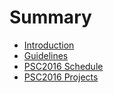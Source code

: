 # Summary

* [Introduction](README.md)
* [Guidelines](Guidelines/Guidelines.md)
* [PSC2016 Schedule](EventsHistory/PSC2016/Schedule.md)
* [PSC2016 Projects](EventsHistory/PSC2016/Projects.md)

